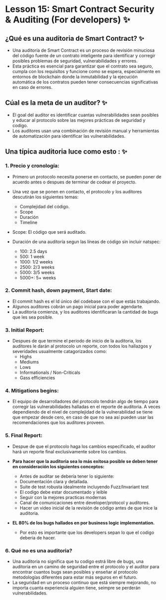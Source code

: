 # Lesson 15: Smart Contract Security & Auditing (For developers) ✨

## ¿Qué es una auditoria de Smart Contract? ✨

- Una auditoría de Smart Contract es un proceso de revisión minuciosa del código fuente de un contrato inteligente para identificar y corregir posibles problemas de seguridad, vulnerabilidades y errores.
- Esta práctica es esencial para garantizar que el contrato sea seguro, cumpla con los requisitos y funcione como se espera, especialmente en entornos de blockchain donde la inmutabilidad y la ejecución automática de los contratos pueden tener consecuencias significativas en caso de errores.

## Cúal es la meta de un auditor? ✨

- El goal del auditor es identificar cuantas vulnerabilidades sean posibles y educar al protocolo sobre las mejores prácticas de seguridad y codigo.
- Los auditores usan una combinación de revisión manual y herramientas de automatización para identificar las vulnerabilidades.

## Una típica auditoria luce como esto : ✨

### 1. Precio y cronología:

- Primero un protocolo necesita ponerse en contacto, se pueden poner de acuerdo antes o despues de terminar de codear el proyecto.
- Una vez que se ponen en contacto, el protocolo y los auditores descutirán los siguientes temas:
  - Complejidad del código.
  - Scope
  - Duración
  - Timeline
- Scope: El código que será auditado.
- Duración de una auditoría segun las líneas de código sin incluir natspec:

  - 100: 2.5 days
  - 500: 1 week
  - 1000: 1/2 weeks
  - 2500: 2/3 weeks
  - 5000: 3/5 weeks
  - 5000+: 5+ weeks

### 2. Commit hash, down payment, Start date:
  - El commit hash es el Id único del codebase con el que estás trabajando.
  - Algunos auditores cobrán un pago inicial para poder agendarte.
  - La auditoria comienza, y los auditores identificaran la cantidad de bugs que les sea posible.

### 3. Initial Report:
  - Despues de que termine el periodo de inicio de la auditoria, los auditores le darán al protocolo un reporte, con todos los hallazgos y severidades usualmente catagorizados como:
    - Highs
    - Mediums
    - Lows
    - Informationals / Non-Criticals
    - Gass efficiencies

### 4. Mitigations begins:
  - El equipo de desarrolladores del protocolo tendrán algo de tiempo para corregir las vulnerabilidades halladas en el reporte de auditoria. A veces dependiendo de el nivel de complejidad de la vulnerabilidad se tiene que empezar desde cero, en caso de que no sea así pueden usar las recomendaciones que los auditores proveen.

### 5. Final Report:
  - Despue de que el protocolo haga los cambios especificado, el auditor hará un reporte final exclusivamente sobre los cambios. 

- **Para hacer que la auditoria sea lo más exitosa posible se deben tener en consideración los siguientes conceptos:**
  - Antes de auditar se debería tener lo siguiente:
  - Documentación clara y detallada.
  - Suite de test robusta idealmente incluyendo Fuzz/Invariant test
  - El codigo debe estar documentado y leible
  - Seguir con la mejores practicas modernas
  - Canal de comunicaciones entre developer/protocol y auditores.
  - Hacer un video inicial de la revisión de código antes de que inice la auditoria.

- **EL 80% de los bugs hallados en por business logic implementation.**
  - Por esto es importante que los developers sepan lo que el codigo deberia de hacer.

### 6. Qué no es una auditoria?
- Una auditoria no significa que tu codigo estrá libre de bugs, una auditoria en un camino de seguridad entre el protocolo y el auditor para encontrar cuantos bugs sean posibles y enseñar al protocolo metodologías diferentes para estar más seguros en el futuro.
- La seguridad en un proceso continuo que está siempre mejorando, no importa cuanta experiencia alguien tiene, seimpre se perderán vulnerabilidades.